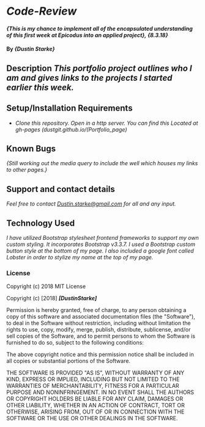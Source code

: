# _Code-Review_

#### _{This is my chance to implement all of the encapsulated understanding of this first week at Epicodus into an applied project}, {8.3.18}_

#### By _**{Dustin Starke}**_

## Description _This portfolio project outlines who I am and gives links to the projects I started earlier this week._

## Setup/Installation Requirements

* _Clone this repository. Open in a http server. You can find this Located at gh-pages (dustgit.github.io/(Portfolio_page)_

## Known Bugs
_{Still working out the media query to include the well which houses my links to other pages.}_
## Support and contact details

_Feel free to contact Dustin.starke@gmail.com for all and any input._

## Technology Used

_I have utilized Bootstrap stylesheet frontend frameworks to support my own custom styling. It incorporates Bootstrap v3.3.7. I used a Bootstrap custom button style at the bottom of my page. I also included a google font called Lobster in order to stylize my name at the top of my page._
### License

Copyright (c) 2018
MIT License

Copyright (c) [2018] **_[DustinStarke]_**

Permission is hereby granted, free of charge, to any person obtaining a copy
of this software and associated documentation files (the "Software"), to deal
in the Software without restriction, including without limitation the rights
to use, copy, modify, merge, publish, distribute, sublicense, and/or sell
copies of the Software, and to permit persons to whom the Software is
furnished to do so, subject to the following conditions:

The above copyright notice and this permission notice shall be included in all
copies or substantial portions of the Software.

THE SOFTWARE IS PROVIDED "AS IS", WITHOUT WARRANTY OF ANY KIND, EXPRESS OR
IMPLIED, INCLUDING BUT NOT LIMITED TO THE WARRANTIES OF MERCHANTABILITY,
FITNESS FOR A PARTICULAR PURPOSE AND NONINFRINGEMENT. IN NO EVENT SHALL THE
AUTHORS OR COPYRIGHT HOLDERS BE LIABLE FOR ANY CLAIM, DAMAGES OR OTHER
LIABILITY, WHETHER IN AN ACTION OF CONTRACT, TORT OR OTHERWISE, ARISING FROM,
OUT OF OR IN CONNECTION WITH THE SOFTWARE OR THE USE OR OTHER DEALINGS IN THE
SOFTWARE.
